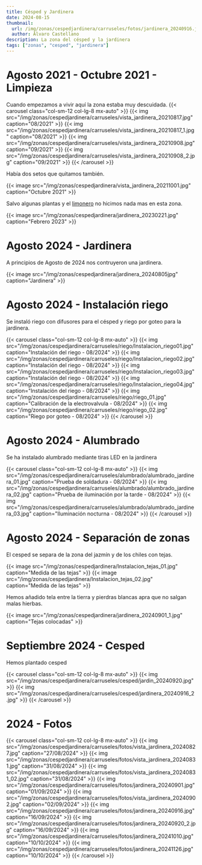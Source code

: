```yaml
---
title: Césped y Jardinera
date: 2024-08-15
thumbnail:
  url: /img/zonas/cespedjardinera/carruseles/fotos/jardinera_20240916.jpg
  author: Álvaro Castellano
description: La zona del césped y la jardinera
tags: ["zonas", "cesped", "jardinera"]
---
```


# Agosto 2021 - Octubre 2021 - Limpieza

Cuando empezamos a vivir aquí la zona estaba muy descuidada.
{{< carousel class="col-sm-12 col-lg-8 mx-auto" >}}
{{< img src="/img/zonas/cespedjardinera/carruseles/vista_jardinera_20210817.jpg" caption="08/2021" >}}
{{< img src="/img/zonas/cespedjardinera/carruseles/vista_jardinera_20210817_1.jpg" caption="08/2021" >}}
{{< img src="/img/zonas/cespedjardinera/carruseles/vista_jardinera_20210908.jpg" caption="09/2021" >}}
{{< img src="/img/zonas/cespedjardinera/carruseles/vista_jardinera_20210908_2.jpg" caption="09/2021" >}}
{{< /carousel >}}

Había dos setos que quitamos también.

{{< image src="/img/zonas/cespedjardinera/vista_jardinera_20211001.jpg" caption="Octubre 2021" >}}

Salvo algunas plantas y el [limonero](/otros/limonero) no hicimos nada mas en esta zona.

{{< image src="/img/zonas/cespedjardinera/jardinera_20230221.jpg" caption="Febrero 2023" >}}

# Agosto 2024 - Jardinera

A principios de Agosto de 2024 nos contruyeron una jardinera.

{{< image src="/img/zonas/cespedjardinera/jardinera_20240805jpg" caption="Jardinera" >}}

# Agosto 2024 - Instalación riego

Se instaló riego con difusores para el césped y riego por goteo para la jardinera.

{{< carousel class="col-sm-12 col-lg-8 mx-auto" >}}
{{< img src="/img/zonas/cespedjardinera/carruseles/riego/Instalacion_riego01.jpg" caption="Instalación del riego - 08/2024" >}}
{{< img src="/img/zonas/cespedjardinera/carruseles/riego/Instalacion_riego02.jpg" caption="Instalación del riego - 08/2024" >}}
{{< img src="/img/zonas/cespedjardinera/carruseles/riego/Instalacion_riego03.jpg" caption="Instalación del riego - 08/2024" >}}
{{< img src="/img/zonas/cespedjardinera/carruseles/riego/Instalacion_riego04.jpg" caption="Instalación del riego - 08/2024" >}}
{{< img src="/img/zonas/cespedjardinera/carruseles/riego/riego_01.jpg" caption="Calibración de la electrovalvula - 08/2024" >}}
{{< img src="/img/zonas/cespedjardinera/carruseles/riego/riego_02.jpg" caption="Riego por goteo - 08/2024" >}}
{{< /carousel >}}

# Agosto 2024 - Alumbrado

Se ha instalado alumbrado mediante tiras LED en la jardinera

{{< carousel class="col-sm-12 col-lg-8 mx-auto" >}}
{{< img src="/img/zonas/cespedjardinera/carruseles/alumbrado/alumbrado_jardinera_01.jpg" caption="Prueba de soldadura - 08/2024" >}}
{{< img src="/img/zonas/cespedjardinera/carruseles/alumbrado/alumbrado_jardinera_02.jpg" caption="Prueba de iluminación por la tarde - 08/2024" >}}
{{< img src="/img/zonas/cespedjardinera/carruseles/alumbrado/alumbrado_jardinera_03.jpg" caption="Iluminación nocturna - 08/2024" >}}
{{< /carousel >}}

# Agosto 2024 - Separación de zonas

El cesped se separa de la zona del jazmín y de los chiles con tejas.

{{< image src="/img/zonas/cespedjardinera/Instalacion_tejas_01.jpg" caption="Medida de las tejas" >}}
{{< image src="/img/zonas/cespedjardinera/Instalacion_tejas_02.jpg" caption="Medida de las tejas" >}}

Hemos añadido tela entre la tierra y pierdras blancas apra que no salgan malas hierbas. 

{{< image src="/img/zonas/cespedjardinera/jardinera_20240901_1.jpg" caption="Tejas colocadas" >}}

# Septiembre 2024 - Cesped

Hemos plantado cesped

{{< carousel class="col-sm-12 col-lg-8 mx-auto" >}}
{{< img src="/img/zonas/cespedjardinera/carruseles/cesped/jardin_20240920.jpg" >}}
{{< img src="/img/zonas/cespedjardinera/carruseles/cesped/jardinera_20240916_2.jpg" >}}
{{< /carousel >}}



# 2024 - Fotos

{{< carousel class="col-sm-12 col-lg-8 mx-auto" >}}
{{< img src="/img/zonas/cespedjardinera/carruseles/fotos/vista_jardinera_20240827.jpg" caption="27/08/2024" >}}
{{< img src="/img/zonas/cespedjardinera/carruseles/fotos/vista_jardinera_20240831.jpg" caption="31/08/2024" >}}
{{< img src="/img/zonas/cespedjardinera/carruseles/fotos/vista_jardinera_20240831_02.jpg" caption="31/08/2024" >}}
{{< img src="/img/zonas/cespedjardinera/carruseles/fotos/jardinera_20240901.jpg" caption="01/09/2024" >}}
{{< img src="/img/zonas/cespedjardinera/carruseles/fotos/vista_jardinera_20240902.jpg" caption="02/09/2024" >}}
{{< img src="/img/zonas/cespedjardinera/carruseles/fotos/jardinera_20240916.jpg" caption="16/09/2024" >}}
{{< img src="/img/zonas/cespedjardinera/carruseles/fotos/jardinera_20240920_2.jpg" caption="16/09/2024" >}}
{{< img src="/img/zonas/cespedjardinera/carruseles/fotos/jardinera_20241010.jpg" caption="10/10/2024" >}}
{{< img src="/img/zonas/cespedjardinera/carruseles/fotos/jardinera_20241126.jpg" caption="10/10/2024" >}}
{{< /carousel >}}

